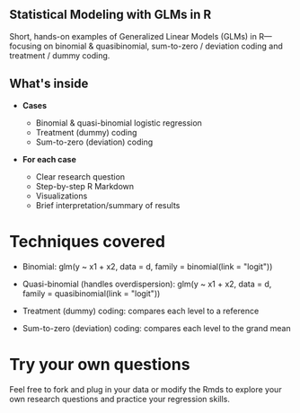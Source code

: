 ## Statistical Modeling with GLMs in R

Short, hands-on examples of Generalized Linear Models (GLMs) in R—focusing on binomial & quasibinomial, sum-to-zero / deviation coding and treatment / dummy coding. 

## What's inside

- **Cases**
  - Binomial & quasi-binomial logistic regression
  - Treatment (dummy) coding
  - Sum-to-zero (deviation) coding

- **For each case**
  - Clear research question
  - Step-by-step R Markdown
  - Visualizations 
  - Brief interpretation/summary of results
 
# Techniques covered

- Binomial: glm(y ~ x1 + x2, data = d, family = binomial(link = "logit"))

- Quasi-binomial (handles overdispersion): glm(y ~ x1 + x2, data = d, family = quasibinomial(link = "logit"))

- Treatment (dummy) coding: compares each level to a reference

- Sum-to-zero (deviation) coding: compares each level to the grand mean

# Try your own questions
Feel free to fork and plug in your data or modify the Rmds to explore your own research questions and practice your regression skills.
